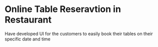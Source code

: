 # Online Table Reseravtion in Restaurant
 Have developed UI for the customers to easily book their tables on their specific date and time
